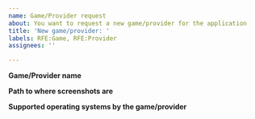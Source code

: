 ```yaml
---
name: Game/Provider request
about: You want to request a new game/provider for the application
title: 'New game/provider: '
labels: RFE:Game, RFE:Provider
assignees: ''

---
```


**Game/Provider name**

**Path to where screenshots are**

**Supported operating systems by the game/provider**
